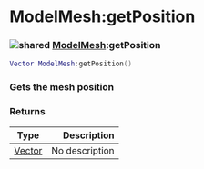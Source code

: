 # ModelMesh:getPosition

### ![shared](../../home/model\_mesh/.gitbook/assets/shared.png) [ModelMesh](../../home/model\_mesh/home/ModelMesh/):getPosition

```lua
Vector ModelMesh:getPosition()
```

### Gets the mesh position

### Returns

| Type                                          |    Description |
| --------------------------------------------- | -------------: |
| [Vector](../../home/model\_mesh/home/Vector/) | No description |

